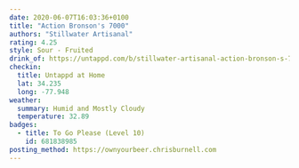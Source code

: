 ```yaml
---
date: 2020-06-07T16:03:36+0100
title: "Action Bronson's 7000"
authors: "Stillwater Artisanal"
rating: 4.25
style: Sour - Fruited
drink_of: https://untappd.com/b/stillwater-artisanal-action-bronson-s-7000/2435683
checkin:
  title: Untappd at Home
  lat: 34.235
  long: -77.948
weather:
  summary: Humid and Mostly Cloudy
  temperature: 32.89
badges:
  - title: To Go Please (Level 10)
    id: 681838985
posting_method: https://ownyourbeer.chrisburnell.com
---
```

